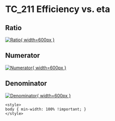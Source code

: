 # TC_211 Efficiency vs. eta

## Ratio

[![Ratio](../mtv/var/TC_211_eff_stack_eta.png){ width=600px }](../mtv/var/TC_211_eff_stack_eta.pdf)

## Numerator

[![Numerator](../mtv/num/TC_211_eff_stack_eta_num.png){ width=600px }](../mtv/num/TC_211_eff_stack_eta_num.pdf)

## Denominator

[![Denominator](../mtv/den/TC_211_eff_stack_eta_den.png){ width=600px }](../mtv/den/TC_211_eff_stack_eta_den.pdf)


``` {=html}
<style>
body { min-width: 100% !important; }
</style>
```
